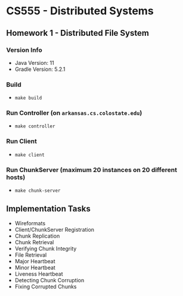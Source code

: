 # CS555 - Distributed Systems
## Homework 1 - Distributed File System

### Version Info
* Java Version: 11
* Gradle Version: 5.2.1

### Build
* `make build`

### Run Controller (on `arkansas.cs.colostate.edu`)
* `make controller`

### Run Client
* `make client`

### Run ChunkServer (maximum 20 instances on 20 different hosts)
* `make chunk-server`

## Implementation Tasks
* Wireformats
* Client/ChunkServer Registration
* Chunk Replication
* Chunk Retrieval
* Verifying Chunk Integrity
* File Retrieval
* Major Heartbeat
* Minor Heartbeat
* Liveness Heartbeat
* Detecting Chunk Corruption
* Fixing Corrupted Chunks


